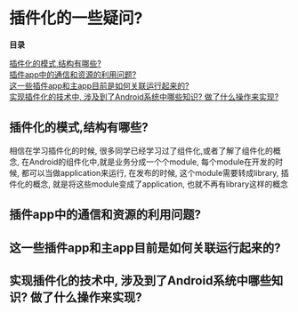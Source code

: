 
# 插件化的一些疑问?

**目录**

[插件化的模式,结构有哪些?](#content1)  
[插件app中的通信和资源的利用问题?](#content2)  
[这一些插件app和主app目前是如何关联运行起来的?](#content3)  
[实现插件化的技术中, 涉及到了Android系统中哪些知识? 做了什么操作来实现?](#content4)  

<a name="content1"/>

 ## 插件化的模式,结构有哪些?

   相信在学习插件化的时候, 很多同学已经学习过了组件化,或者了解了组件化的概念, 在Android的组件化中,就是业务分成一个个module, 每个module在开发的时候, 都可以当做application来运行, 在发布的时候, 这个module需要转成library, 插件化的概念, 就是将这些module变成了application, 也就不再有library这样的概念 
<a name="content2"/>
## 插件app中的通信和资源的利用问题?

<a name="content3"/>

## 这一些插件app和主app目前是如何关联运行起来的?

<a name="content4"/>

## 实现插件化的技术中, 涉及到了Android系统中哪些知识? 做了什么操作来实现?


